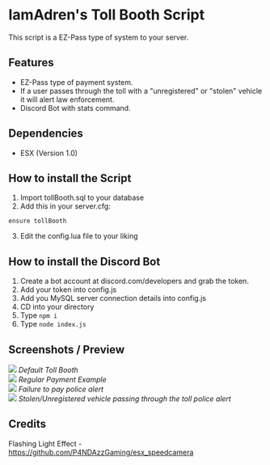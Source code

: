 <h1>IamAdren's Toll Booth Script</h1>
<p>This script is a EZ-Pass type of system to your server.</p>

## Features
- EZ-Pass type of payment system.
- If a user passes through the toll with a "unregistered" or "stolen" vehicle it will alert law enforcement.
- Discord Bot with stats command.

## Dependencies
- ESX (Version 1.0)

## How to install the Script
1. Import tollBooth.sql to your database
2. Add this in your server.cfg:
```
ensure tollBooth
```
3. Edit the config.lua file to your liking

## How to install the Discord Bot
1. Create a bot account at discord.com/developers and grab the token.
2. Add your token into config.js
3. Add you MySQL server connection details into config.js
4. CD into your directory
5. Type ``npm i``
6. Type ``node index.js``

## Screenshots / Preview
<img src="https://gblobscdn.gitbook.com/assets%2F-MH09NXXuXXQpVX7yfuf%2F-MHPHgqu0pPqx69EmDRQ%2F-MHPHmVJ32ian47lqY8X%2Fimage.png?alt=media&token=9cd1d0e0-c85c-4ada-a229-a82fef71cc70">
<i>Default Toll Booth</i>
<br>
<img src='https://gblobscdn.gitbook.com/assets%2F-MH09NXXuXXQpVX7yfuf%2F-MHP7f2XxmG_726vGUuV%2F-MHP8TWk0iC6khRhznxA%2Fimage.png?alt=media&token=081ff30f-ea52-42b9-9d1f-9fcac8c94c41'>
<i>Regular Payment Example</i>
<br>
<img src='https://gblobscdn.gitbook.com/assets%2F-MH09NXXuXXQpVX7yfuf%2F-MHP7f2XxmG_726vGUuV%2F-MHP9AzGzzLA-SOUuBCP%2Fimage.png?alt=media&token=e0732c15-906e-437d-982f-13d04291e03e'>
<i>Failure to pay police alert</i>
<br>

<img src='https://gblobscdn.gitbook.com/assets%2F-MH09NXXuXXQpVX7yfuf%2F-MHP7f2XxmG_726vGUuV%2F-MHP8vUwqF4XkIgY7Uu5%2Fimage.png?alt=media&token=987dbb18-763a-4b40-bcff-bd0d16741315'>
<i>Stolen/Unregistered vehicle passing through the toll police alert</i>
<br>

## Credits
Flashing Light Effect - https://github.com/P4NDAzzGaming/esx_speedcamera
